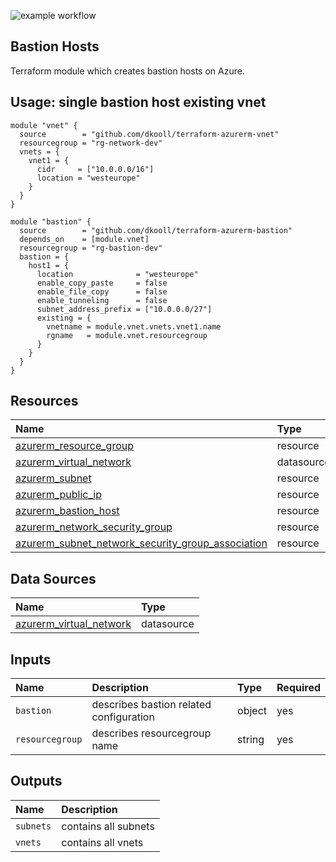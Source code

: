 ![example workflow](https://github.com/dkooll/terraform-azurerm-bastion/actions/workflows/validate.yml/badge.svg)

## Bastion Hosts

Terraform module which creates bastion hosts on Azure.

## Usage: single bastion host existing vnet

```hcl
module "vnet" {
  source        = "github.com/dkooll/terraform-azurerm-vnet"
  resourcegroup = "rg-network-dev"
  vnets = {
    vnet1 = {
      cidr     = ["10.0.0.0/16"]
      location = "westeurope"
    }
  }
}

module "bastion" {
  source        = "github.com/dkooll/terraform-azurerm-bastion"
  depends_on    = [module.vnet]
  resourcegroup = "rg-bastion-dev"
  bastion = {
    host1 = {
      location              = "westeurope"
      enable_copy_paste     = false
      enable_file_copy      = false
      enable_tunneling      = false
      subnet_address_prefix = ["10.0.0.0/27"]
      existing = {
        vnetname = module.vnet.vnets.vnet1.name
        rgname   = module.vnet.resourcegroup
      }
    }
  }
}
```

## Resources

| Name | Type |
| :-- | :-- |
| [azurerm_resource_group](https://registry.terraform.io/providers/hashicorp/azurerm/latest/docs/resources/resource_group) | resource |
| [azurerm_virtual_network]() | datasource |
| [azurerm_subnet]() | resource |
| [azurerm_public_ip]() | resource |
| [azurerm_bastion_host]() | resource |
| [azurerm_network_security_group]() | resource |
| [azurerm_subnet_network_security_group_association]() | resource |

## Data Sources

| Name | Type |
| :-- | :-- |
| [azurerm_virtual_network]() | datasource |

## Inputs

| Name | Description | Type | Required |
| :-- | :-- | :-- | :-- |
| `bastion` | describes bastion related configuration | object | yes |
| `resourcegroup` | describes resourcegroup name | string | yes |

## Outputs

| Name | Description |
| :-- | :-- |
| `subnets` | contains all subnets |
| `vnets` | contains all vnets |

